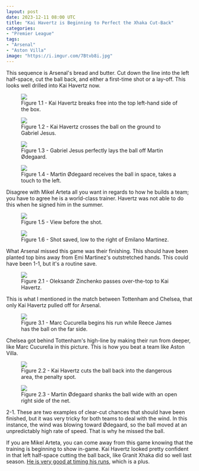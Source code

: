 ```yaml
---
layout: post
date: 2023-12-11 08:00 UTC
title: "Kai Havertz is Beginning to Perfect the Xhaka Cut-Back"
categories:
- "Premier League"
tags:
- "Arsenal"
- "Aston Villa"
image: "https://i.imgur.com/7Btvb8i.jpg"
---
```


This sequence is Arsenal's bread and butter. Cut down the line into the left half-space, cut the ball back, and either a first-time shot or a lay-off. This looks well drilled into Kai Havertz now.

<!---more--->

<figure>
    <img src="https://i.imgur.com/FvL2Yee.jpg">
    <figcaption>Figure 1.1 - Kai Havertz breaks free into the top left-hand side of the box.</figcaption>
</figure> 

<figure>
    <img src="https://i.imgur.com/7Btvb8i.jpg">
    <figcaption>Figure 1.2 - Kai Havertz crosses the ball on the ground to Gabriel Jesus.</figcaption>
</figure> 

<figure>
    <img src="https://i.imgur.com/oYtjyY4.jpg">
    <figcaption>Figure 1.3 - Gabriel Jesus perfectly lays the ball off Martin Ødegaard. </figcaption>
</figure> 

<figure>
    <img src="https://i.imgur.com/T7ojw1i.jpg">
    <figcaption>Figure 1.4 - Martin Ødegaard receives the ball in space, takes a touch to the left.</figcaption>
</figure> 

Disagree with Mikel Arteta all you want in regards to how he builds a team; you have to agree he is a world-class trainer. Havertz was not able to do this when he signed him in the summer. 

<figure>
    <img src="https://i.imgur.com/TjSiJLK.jpg">
    <figcaption>Figure 1.5 - View before the shot.</figcaption>
</figure> 

<figure>
    <img src="https://i.imgur.com/b8f99em.jpg">
    <figcaption>Figure 1.6 - Shot saved, low to the right of Emilano Martinez.</figcaption>
</figure> 

What Arsenal missed this game was their finishing. This should have been planted top bins away from Emi Martinez's outstretched hands. This could have been 1-1, but it's a routine save. 

<figure>
    <img src="https://i.imgur.com/0WL2f5E.jpg">
    <figcaption>Figure 2.1 - Oleksandr Zinchenko passes over-the-top to Kai Havertz.</figcaption>
</figure> 

This is what I mentioned in the match between Tottenham and Chelsea, that only Kai Havertz pulled off for Arsenal. 

<figure>
    <img src="https://i.imgur.com/tUVFhnS.jpg">
    <figcaption>Figure 3.1 - Marc Cucurella begins his run while Reece James has the ball on the far side.</figcaption>
</figure> 

Chelsea got behind Tottenham's high-line by making their run from deeper, like Marc Cucurella in this picture. This is how you beat a team like Aston Villa.

<figure>
    <img src="https://i.imgur.com/sSZCIr8.jpg">
    <figcaption>Figure 2.2 - Kai Havertz cuts the ball back into the dangerous area, the penalty spot.</figcaption>
</figure> 

<figure>
    <img src="https://i.imgur.com/P8Hy94n.jpg">
    <figcaption>Figure 2.3 - Martin Ødegaard shanks the ball wide with an open right side of the net.</figcaption>
</figure> 

2-1. These are two examples of clear-cut chances that should have been finished, but it was very tricky for both teams to deal with the wind. In this instance, the wind was blowing toward Ødegaard, so the ball moved at an unpredictably high rate of speed. That is why he missed the ball. 

If you are Mikel Arteta, you can come away from this game knowing that the training is beginning to show in-game. Kai Havertz looked pretty confident in that left half-space cutting the ball back, like Granit Xhaka did so well last season. [He is very good at timing his runs](https://tacticsjournal.com/2023/12/06/kai-havertz-finds-space/), which is a plus.